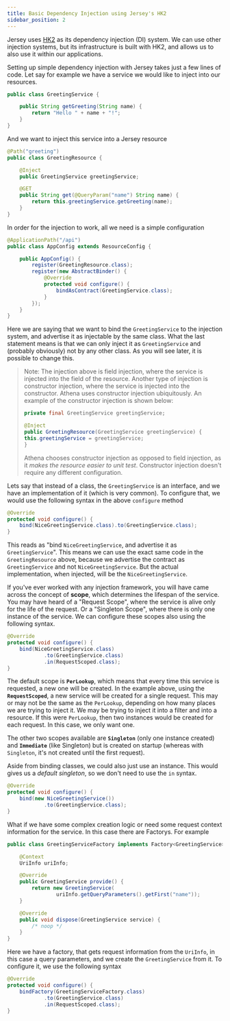 ```yaml
---
title: Basic Dependency Injection using Jersey's HK2
sidebar_position: 2
---
```


[//]: # (Copyright 2024 Paion Data)

[//]: # (Licensed under the Apache License, Version 2.0 &#40;the "License"&#41;;)
[//]: # (you may not use this file except in compliance with the License.)
[//]: # (You may obtain a copy of the License at)

[//]: # (    http://www.apache.org/licenses/LICENSE-2.0)

[//]: # (Unless required by applicable law or agreed to in writing, software)
[//]: # (distributed under the License is distributed on an "AS IS" BASIS,)
[//]: # (WITHOUT WARRANTIES OR CONDITIONS OF ANY KIND, either express or implied.)
[//]: # (See the License for the specific language governing permissions and)
[//]: # (limitations under the License.)

Jersey uses [HK2](https://eclipse-ee4j.github.io/glassfish-hk2/) as its dependency injection (DI) system. We can use other
injection systems, but its infrastructure is built with HK2, and allows us to also use it within our applications.

Setting up simple dependency injection with Jersey takes just a few lines of code. Let say for example we have a service
we would like to inject into our resources.

```java
public class GreetingService {

    public String getGreeting(String name) {
        return "Hello " + name + "!";
    }
}
```

And we want to inject this service into a Jersey resource

```java
@Path("greeting")
public class GreetingResource {

    @Inject
    public GreetingService greetingService;

    @GET
    public String get(@QueryParam("name") String name) {
        return this.greetingService.getGreeting(name);
    }
}
```

In order for the injection to work, all we need is a simple configuration

```java
@ApplicationPath("/api")
public class AppConfig extends ResourceConfig {

    public AppConfig() {
        register(GreetingResource.class);
        register(new AbstractBinder() {
            @Override
            protected void configure() {
                bindAsContract(GreetingService.class);
            }
        });
    }
}
```

Here we are saying that we want to bind the `GreetingService` to the injection system, and advertise it as injectable by
the same class. What the last statement means is that we can only inject it as `GreetingService` and (probably
obviously) not by any other class. As you will see later, it is possible to change this.

> Note: The injection above is field injection, where the service is injected into the field of the resource. Another
> type of injection is constructor injection, where the service is injected into the constructor. Athena uses
> constructor injection ubiquitously. An example of the constructor injection is shown below:
>
> ```java
> private final GreetingService greetingService;
>
> @Inject
> public GreetingResource(GreetingService greetingService) {
> this.greetingService = greetingService;
> }
> ```
>
> Athena chooses constructor injection as opposed to field injection, as it _makes the resource easier to unit test_.
> Constructor injection doesn't require any different configuration.

Lets say that instead of a class, the `GreetingService` is an interface, and we have an implementation of it (which is
very common). To configure that, we would use the following syntax in the above `configure` method

```java
@Override
protected void configure() {
    bind(NiceGreetingService.class).to(GreetingService.class);
}
```

This reads as "bind `NiceGreetingService`, and advertise it as `GreetingService`". This means we can use the exact same
code in the `GreetingResource` above, because we advertise the contract as `GreetingService` and not
`NiceGreetingService`. But the actual implementation, when injected, will be the `NiceGreetingService`.

If you've ever worked with any injection framework, you will have came across the concept of **scope**, which determines
the lifespan of the service. You may have heard of a "Request Scope", where the service is alive only for the life of the
request. Or a "Singleton Scope", where there is only one instance of the service. We can configure these scopes also
using the following syntax.

```java
@Override
protected void configure() {
    bind(NiceGreetingService.class)
            .to(GreetingService.class)
            .in(RequestScoped.class);
}
```

The default scope is **`PerLookup`**, which means that every time this service is requested, a new one will be created.
In the example above, using the **`RequestScoped`**, a new service will be created for a single request. This may or may
not be the same as the `PerLookup`, depending on how many places we are trying to inject it. We may be trying to inject
it into a filter and into a resource. If this were `PerLookup`, then two instances would be created for each request. In
this case, we only want one.

The other two scopes available are **`Singleton`** (only one instance created) and **`Immediate`** (like Singleton) but is
created on startup (whereas with `Singleton`, it's not created until the first request).

Aside from binding classes, we could also just use an instance. This would gives us a _default singleton_, so we don't
need to use the `in` syntax.

```java
@Override
protected void configure() {
    bind(new NiceGreetingService())
            .to(GreetingService.class);
}
```

What if we have some complex creation logic or need some request context information for the service. In this case there
are Factorys. For example

```java
public class GreetingServiceFactory implements Factory<GreetingService> {

    @Context
    UriInfo uriInfo;

    @Override
    public GreetingService provide() {
        return new GreetingService(
                uriInfo.getQueryParameters().getFirst("name"));
    }

    @Override
    public void dispose(GreetingService service) {
        /* noop */
    }
}
```

Here we have a factory, that gets request information from the `UriInfo`, in this case a query parameters, and we create
the `GreetingService` from it. To configure it, we use the following syntax

```java
@Override
protected void configure() {
    bindFactory(GreetingServiceFactory.class)
            .to(GreetingService.class)
            .in(RequestScoped.class);
}
```
